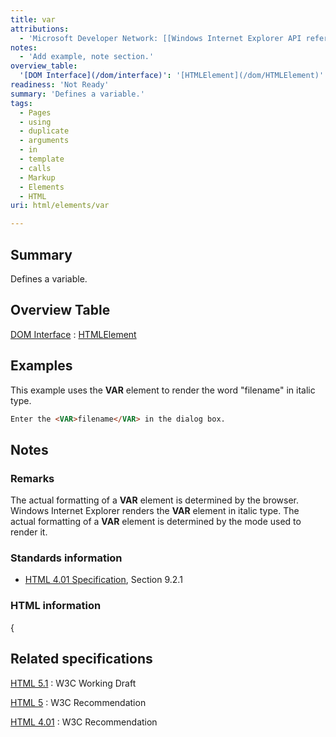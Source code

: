 ```yaml
---
title: var
attributions:
  - 'Microsoft Developer Network: [[Windows Internet Explorer API reference](http://msdn.microsoft.com/en-us/library/ie/hh828809%28v=vs.85%29.aspx) Article]'
notes:
  - 'Add example, note section.'
overview_table:
  '[DOM Interface](/dom/interface)': '[HTMLElement](/dom/HTMLElement)'
readiness: 'Not Ready'
summary: 'Defines a variable.'
tags:
  - Pages
  - using
  - duplicate
  - arguments
  - in
  - template
  - calls
  - Markup
  - Elements
  - HTML
uri: html/elements/var

---
```

## Summary

Defines a variable.

## Overview Table

[DOM Interface](/dom/interface)
:   [HTMLElement](/dom/HTMLElement)

## Examples

This example uses the **VAR** element to render the word "filename" in italic type.

``` html
Enter the <VAR>filename</VAR> in the dialog box.
```

## Notes

### Remarks

The actual formatting of a **VAR** element is determined by the browser. Windows Internet Explorer renders the **VAR** element in italic type. The actual formatting of a **VAR** element is determined by the mode used to render it.

### Standards information

-   [HTML 4.01 Specification](http://go.microsoft.com/fwlink/p/?linkid=25320), Section 9.2.1

### HTML information

{

## Related specifications

[HTML 5.1](http://www.w3.org/TR/html51/text-level-semantics.html#the-var-element)
:   W3C Working Draft

[HTML 5](http://www.w3.org/TR/html5/text-level-semantics.html#the-var-element)
:   W3C Recommendation

[HTML 4.01](http://www.w3.org/TR/html401/struct/text.html#edef-VAR)
:   W3C Recommendation
